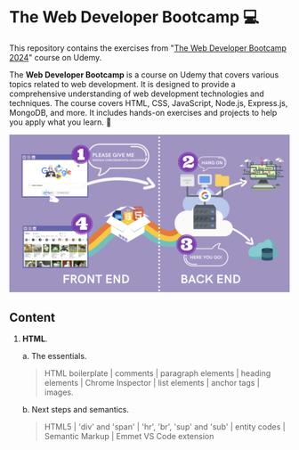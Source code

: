 # The Web Developer Bootcamp :computer:

This repository contains the exercises from "[The Web Developer Bootcamp 2024](https://www.udemy.com/course/the-web-developer-bootcamp/?couponCode=KEEPLEARNING)" course on Udemy.

The **Web Developer Bootcamp** is a course on Udemy that covers various topics related to web development. It is designed to provide a comprehensive understanding of web development technologies and techniques. The course covers HTML, CSS, JavaScript, Node.js, Express.js, MongoDB, and more. It includes hands-on exercises and projects to help you apply what you learn. :rocket:

<p align="center">
  <img src="assets/web_development_diagram.png" alt="Web Development diagram">
</p>

## Content

1. **HTML**.

   a. The essentials.

   > HTML boilerplate | comments | paragraph elements | heading elements | Chrome Inspector | list elements | anchor tags | images.

   b. Next steps and semantics.

    > HTML5 | 'div' and 'span' | 'hr', 'br', 'sup' and 'sub' | entity codes | Semantic Markup | Emmet VS Code extension
